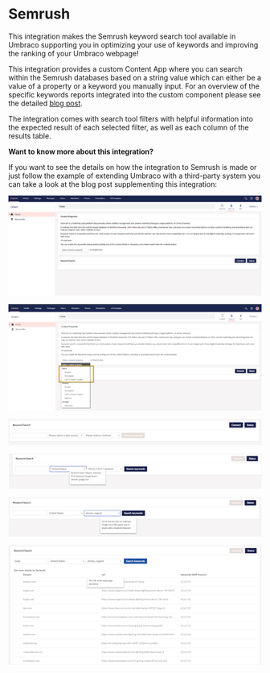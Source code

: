 # Semrush

This integration makes the Semrush keyword search tool available in Umbraco supporting you in optimizing your use of keywords and improving the ranking of your Umbraco webpage!   

This integration provides a custom Content App where you can search within the Semrush databases based on a string value which can either be a value 
of a property or a keyword you manually input. 
For an overview of the specific keywords reports integrated into the custom component please see the detailed [blog post](https://umbraco.com/blog/integrating-umbraco-cms-with-semrush/). 

The integration comes with search tool filters with helpful information into the expected result of each selected filter, as well as each column of the results table.   

**Want to know more about this integration?**

If you want to see the details on how the integration to Semrush is made or just follow the example of extending Umbraco with a third-party system you can take a look at the blog post supplementing this integration:

![contentapp](images/contentapp.png)

![property-selector](images/property-selector.png)

![keyword-search](images/keyword-search.png)

![keyword-search-database](images/keyword-search-database.png)

![keyword-search-method](images/keyword-search-method.png)

![results](images/results.png)